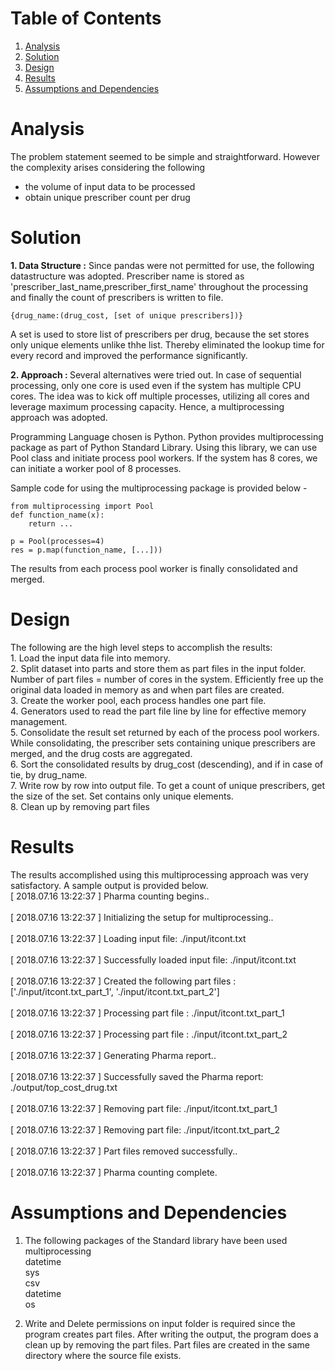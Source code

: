 # Table of Contents
1. [Analysis](README.md#analysis)
2. [Solution](README.md#solution)
3. [Design](README.md#design)
4. [Results](README.md#results)
5. [Assumptions and Dependencies](README.md#assumptions)

# Analysis

The problem statement seemed to be simple and straightforward. However the complexity arises considering the following
- the volume of input data to be processed
- obtain unique prescriber count per drug

# Solution 

<b>1. Data Structure :</b>
    Since pandas were not permitted for use, the following datastructure was adopted. Prescriber name is stored as 'prescriber_last_name,prescriber_first_name' throughout the processing and finally the count of prescribers is written to file.
    
    {drug_name:(drug_cost, [set of unique prescribers])}
    
A set is used to store list of prescribers per drug, because the set stores only unique elements unlike thhe list. 
Thereby eliminated the lookup time for every record and improved the performance significantly. 


<b>2. Approach : </b>
    Several alternatives were tried out. In case of sequential processing, only one core is used even if the system has multiple CPU cores. The idea was to kick off multiple processes, utilizing all cores and leverage maximum processing capacity. 
Hence, a multiprocessing approach was adopted. 

Programming Language chosen is Python. Python provides multiprocessing package as part of Python Standard Library.
Using this library, we can use Pool class and initiate process pool workers. If the system has 8 cores, we can initiate a worker pool of 8 processes. 

Sample code for using the multiprocessing package is provided below -
    
    from multiprocessing import Pool
    def function_name(x):
        return ...

    p = Pool(processes=4)
    res = p.map(function_name, [...]))
    
The results from each process pool worker is finally consolidated and merged.


# Design

 The following are the high level steps to accomplish the results: 
 <br>   1. Load the input data file into memory.
 <br>   2. Split dataset into parts and store them as part files in the input folder. Number of part files = number of cores in the system.
        Efficiently free up the original data loaded in memory as and when part files are created.
 <br>   3. Create the worker pool, each process handles one part file.
 <br>   4. Generators used to read the part file line by line for effective memory management.
 <br>   5. Consolidate the result set returned by each of the process pool workers. While consolidating, the prescriber sets containing 
        unique prescribers are merged, and the drug costs are aggregated.
 <br>   6. Sort the consolidated results by drug_cost (descending), and if in case of tie, by drug_name.
 <br>   7. Write row by row into output file. To get a count of unique prescribers, get the size of the set. Set contains only unique elements.
 <br>   8. Clean up by removing part files
</p>

# Results

The results accomplished using this multiprocessing approach was very satisfactory. A sample output is provided below. 
    <br>[ 2018.07.16 13:22:37 ] Pharma counting begins.. </br>
    <br>[ 2018.07.16 13:22:37 ] Initializing the setup for multiprocessing.. </br>
    <br>[ 2018.07.16 13:22:37 ] Loading input file: ./input/itcont.txt </br>
    <br>[ 2018.07.16 13:22:37 ] Successfully loaded input file: ./input/itcont.txt </br>
    <br>[ 2018.07.16 13:22:37 ] Created the following part files : ['./input/itcont.txt_part_1', './input/itcont.txt_part_2'] </br>
    <br>[ 2018.07.16 13:22:37 ] Processing part file : ./input/itcont.txt_part_1 </br>
    <br>[ 2018.07.16 13:22:37 ] Processing part file : ./input/itcont.txt_part_2 </br>
    <br>[ 2018.07.16 13:22:37 ] Generating Pharma report.. </br>
    <br>[ 2018.07.16 13:22:37 ] Successfully saved the Pharma report: ./output/top_cost_drug.txt </br>
    <br>[ 2018.07.16 13:22:37 ] Removing part file: ./input/itcont.txt_part_1 </br>
    <br>[ 2018.07.16 13:22:37 ] Removing part file: ./input/itcont.txt_part_2 </br>
    <br>[ 2018.07.16 13:22:37 ] Part files removed successfully.. </br>
    <br>[ 2018.07.16 13:22:37 ] Pharma counting complete. </br>


# Assumptions and Dependencies
1. The following packages of the Standard library have been used
    <br>multiprocessing
    <br>datetime
    <br>sys
    <br>csv
    <br>datetime
    <br>os

2. Write and Delete permissions on input folder is required since the program creates part files. After writing the output, the program does a clean up by removing the part files. Part files are created in the same directory where the source file exists.  

